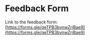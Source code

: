 # Feedback Form

Link to the feedback form:\
[https://forms.gle/qeTPB3bvnwZrjBae9](https://forms.gle/qeTPB3bvnwZrjBae9)
